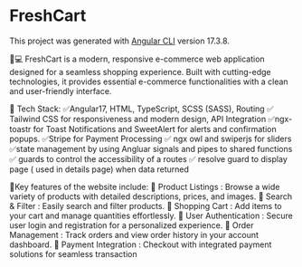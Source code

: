 # FreshCart

This project was generated with [Angular CLI](https://github.com/angular/angular-cli) version 17.3.8.

👨💻
FreshCart is a modern, responsive e-commerce web application designed for a seamless shopping experience. Built with cutting-edge technologies, it provides essential e-commerce functionalities with a clean and user-friendly interface.

🏹 Tech Stack:
✅Angular17, HTML, TypeScript, SCSS (SASS), Routing 
✅ Tailwind CSS for responsiveness and modern design, API Integration
✅ngx-toastr for Toast Notifications and SweetAlert for alerts and confirmation popups.
✅Stripe for Payment Processing
✅ ngx owl and swiperjs for sliders
✅state management by using Angluar signals and pipes to shared functions
✅ guards to control the accessibility of a routes
✅ resolve guard to display page ( used in details page) when data returned 
 

🌟Key features of the website include:
📌 Product Listings : Browse a wide variety of products with detailed descriptions, prices, and images.
📌 Search & Filter : Easily search and filter products.
📌 Shopping Cart : Add items to your cart and manage quantities effortlessly. 
📌 User Authentication : Secure user login and registration for a personalized experience.
📌 Order Management : Track orders and view order history in your account dashboard.
📌 Payment Integration : Checkout with integrated payment solutions for seamless transaction
